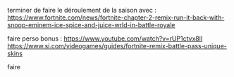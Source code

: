 terminer de faire le déroulement de la saison avec : 
https://www.fortnite.com/news/fortnite-chapter-2-remix-run-it-back-with-snoop-eminem-ice-spice-and-juice-wrld-in-battle-royale

faire perso bonus : https://www.youtube.com/watch?v=rUP1ctvx8lI
                    https://www.si.com/videogames/guides/fortnite-remix-battle-pass-unique-skins

faire
